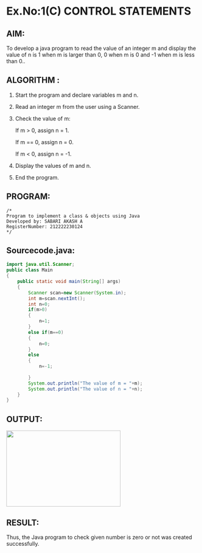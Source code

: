 # Ex.No:1(C) CONTROL STATEMENTS

## AIM:
To develop a java program to read the value of an integer m and display the value of n is 1 when m is larger than 0, 0 when m is 0 and -1 when m is less than 0..

## ALGORITHM :
1. Start the program and declare variables m and n.

2. Read an integer m from the user using a Scanner.

3. Check the value of m:

   If m > 0, assign n = 1.

   If m == 0, assign n = 0.

   If m < 0, assign n = -1.

4. Display the values of m and n.

5. End the program.

## PROGRAM:
 ```
/*
Program to implement a class & objects using Java
Developed by: SABARI AKASH A
RegisterNumber: 212222230124
*/
```

## Sourcecode.java:
```java
import java.util.Scanner;
public class Main
{
    public static void main(String[] args)
    {
        Scanner scan=new Scanner(System.in);
        int m=scan.nextInt();
        int n=0;
        if(m>0)
        {
            n=1;
        }
        else if(m==0)
        {
            n=0;
        }
        else
        {
            n=-1;
            
        }
        System.out.println("The value of m = "+m);
        System.out.println("The value of n = "+n);
    }
}
```
## OUTPUT:
<img src = https://github.com/user-attachments/assets/d7dcb651-cad2-4de4-a1d1-99c7744bb402 width = 300 height = 200>

## RESULT:
Thus, the Java program to check given number is zero or not was created successfully.

